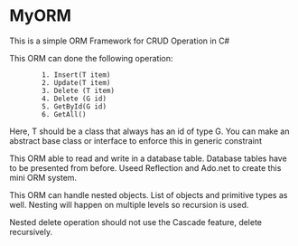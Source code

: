 # MyORM
This is a simple ORM Framework for CRUD Operation in C#

This ORM can done the following operation:

            1. Insert(T item)
            2. Update(T item)
            3. Delete (T item)
            4. Delete (G id)
            5. GetById(G id)
            6. GetAll()
Here, T should be a class that always has an id of type G. You can make an abstract base class or interface to enforce this in generic constraint

This ORM able to read and write in a database table. Database tables have to be presented from before.
Useed Reflection and Ado.net to create this mini ORM system.

This ORM can handle nested objects. List of objects and primitive types as well. Nesting will happen on multiple levels so recursion is used. 

Nested delete operation should not use the Cascade feature, delete recursively. 
